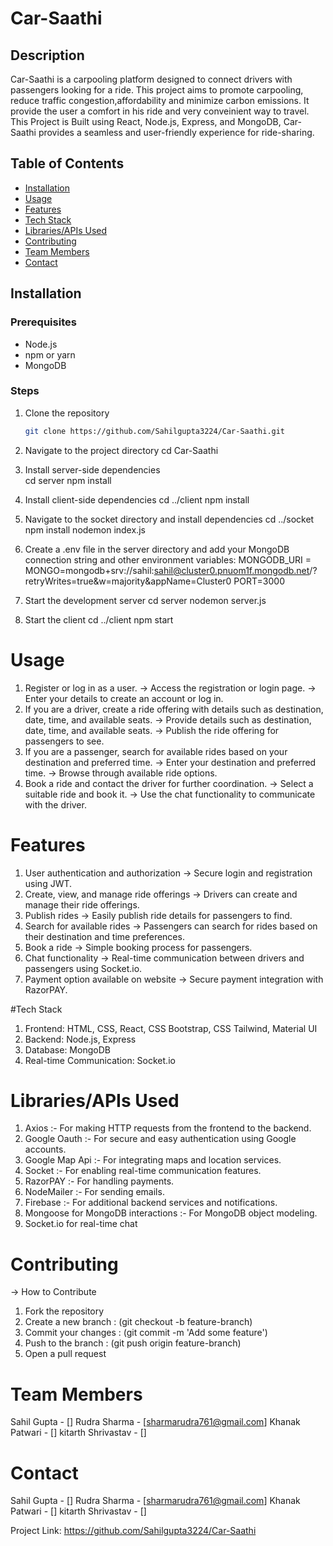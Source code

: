 ﻿# Car-Saathi
 
## Description
Car-Saathi is a carpooling platform designed to connect drivers with passengers looking for a ride. This project aims to promote carpooling, reduce traffic congestion,affordability and minimize carbon emissions. It provide the user a comfort in his ride and very conveinient way to travel. This Project is Built using React, Node.js, Express, and MongoDB, Car-Saathi provides a seamless and user-friendly experience for ride-sharing.

## Table of Contents
- [Installation](#installation)
- [Usage](#usage)
- [Features](#features)
- [Tech Stack](#tech-stack)
- [Libraries/APIs Used](#librariesapis-used)
- [Contributing](#contributing)
- [Team Members](#team-members)
- [Contact](#contact)

## Installation

### Prerequisites
- Node.js
- npm or yarn
- MongoDB

### Steps
1. Clone the repository
   ```bash
   git clone https://github.com/Sahilgupta3224/Car-Saathi.git
2. Navigate to the project directory
    cd Car-Saathi
   
3. Install server-side dependencies   
    cd server
    npm install

4. Install client-side dependencies
   cd ../client
   npm install

5. Navigate to the socket directory and install dependencies
   cd ../socket
   npm install
   nodemon index.js

6. Create a .env file in the server directory and add your MongoDB connection string and other environment variables:
   MONGODB_URI = MONGO=mongodb+srv://sahil:sahil@cluster0.pnuom1f.mongodb.net/?retryWrites=true&w=majority&appName=Cluster0
   PORT=3000

7. Start the development server
   cd server
   nodemon server.js
   
8. Start the client
   cd ../client
   npm start

# Usage

1. Register or log in as a user.
   -> Access the registration or login page.
   -> Enter your details to create an account or log in.
2. If you are a driver, create a ride offering with details such as destination, date, time, and available seats.
   -> Provide details such as destination, date, time, and available seats.
   -> Publish the ride offering for passengers to see.
3. If you are a passenger, search for available rides based on your destination and preferred time.
   -> Enter your destination and preferred time.
   -> Browse through available ride options.
4. Book a ride and contact the driver for further coordination.
   -> Select a suitable ride and book it.
   -> Use the chat functionality to communicate with the driver.

# Features

1. User authentication and authorization
  -> Secure login and registration using JWT.
2. Create, view, and manage ride offerings
   -> Drivers can create and manage their ride offerings.
3. Publish rides
   -> Easily publish ride details for passengers to find.
4. Search for available rides
   -> Passengers can search for rides based on their destination and time preferences.
5. Book a ride
   -> Simple booking process for passengers.
7. Chat functionality
   -> Real-time communication between drivers and passengers using Socket.io.
8. Payment option available on website
   -> Secure payment integration with RazorPAY.

#Tech Stack
1. Frontend: HTML, CSS, React, CSS Bootstrap, CSS Tailwind, Material UI
2. Backend: Node.js, Express
3. Database: MongoDB
4. Real-time Communication: Socket.io

# Libraries/APIs Used
1. Axios :- For making HTTP requests from the frontend to the backend.
2. Google Oauth :- For secure and easy authentication using Google accounts.
3. Google Map Api :- For integrating maps and location services.
4. Socket :- For enabling real-time communication features.
5. RazorPAY :- For handling payments.
6. NodeMailer :- For sending emails.
7. Firebase :- For additional backend services and notifications.
8. Mongoose for MongoDB interactions :- For MongoDB object modeling.
9. Socket.io for real-time chat

# Contributing
-> How to Contribute
1. Fork the repository
2. Create a new branch : (git checkout -b feature-branch)
3. Commit your changes : (git commit -m 'Add some feature')
4. Push to the branch : (git push origin feature-branch)
5. Open a pull request

# Team Members
Sahil Gupta - []
Rudra Sharma - [sharmarudra761@gmail.com]
Khanak Patwari - []
kitarth Shrivastav - []

# Contact
Sahil Gupta - []
Rudra Sharma - [sharmarudra761@gmail.com]
Khanak Patwari - []
kitarth Shrivastav - []

Project Link: https://github.com/Sahilgupta3224/Car-Saathi
